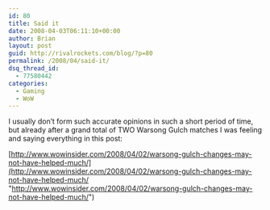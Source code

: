 ```yaml
---
id: 80
title: Said it
date: 2008-04-03T06:11:10+00:00
author: Brian
layout: post
guid: http://rivalrockets.com/blog/?p=80
permalink: /2008/04/said-it/
dsq_thread_id:
  - 77580442
categories:
  - Gaming
  - WoW
---
```

I usually don&#8217;t form such accurate opinions in such a short period of time, but already after a grand total of TWO Warsong Gulch matches I was feeling and saying everything in this post:

[http://www.wowinsider.com/2008/04/02/warsong-gulch-changes-may-not-have-helped-much/](http://www.wowinsider.com/2008/04/02/warsong-gulch-changes-may-not-have-helped-much/ "http://www.wowinsider.com/2008/04/02/warsong-gulch-changes-may-not-have-helped-much/")
